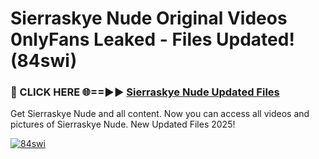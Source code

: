 # Sierraskye Nude Original Videos 0nlyFans Leaked - Files Updated! (84swi)

<h3>🔴 CLICK HERE 🌐==►► <a href="https://tinyurl.com/ehrbuxhb" rel="nofollow">Sierraskye Nude Updated Files</a></h3>

Get Sierraskye Nude and all content. Now you can access all videos and pictures of Sierraskye Nude. New Updated Files 2025!

[![84swi](https://i.imgur.com/lVYEuWS.gif)](https://tinyurl.com/ehrbuxhb)
